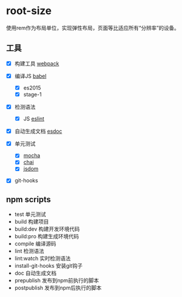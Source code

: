 # root-size
使用rem作为布局单位，实现弹性布局，页面等比适应所有“分辨率”的设备。



## 工具

* [x] 构建工具 [webpack](http://webpack.github.io/)
* [x] 编译JS [babel](http://babeljs.io/)
  * [x] es2015
  * [x] stage-1
* [x] 检测语法
  * [x] JS [eslint](http://eslint.org/)
* [x] 自动生成文档 [esdoc](https://esdoc.org/)
* [x] 单元测试
  * [x] [mocha](mochajs.org)
  * [x] [chai](chaijs.com)
  * [x] [jsdom](https://github.com/tmpvar/jsdom)
* [x] git-hooks


## npm scripts

* test 单元测试
* build 构建项目
* build:dev 构建开发环境代码
* build:pro 构建生成环境代码
* compile 编译源码
* lint 检测语法
* lint:watch 实时检测语法
* install-git-hooks 安装git钩子
* doc 自动生成文档
* prepublish 发布到npm前执行的脚本
* postpublish 发布到npm后执行的脚本